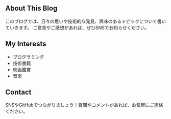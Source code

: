 ## About This Blog

このブログでは、日々の思いや技術的な発見、興味のあるトピックについて書いていきます。
ご意見やご感想があれば、ぜひSNSでお知らせください。

## My Interests

- プログラミング
- 技術書籍
- 映画鑑賞
- 音楽

## Contact

SNSやGitHubでつながりましょう！質問やコメントがあれば、お気軽にご連絡ください。

